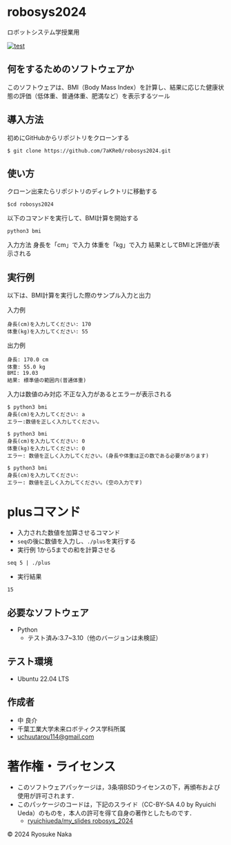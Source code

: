 # robosys2024
ロボットシステム学授業用

[![test](https://github.com/7aKRe0/robosys2024/actions/workflows/test.yml/badge.svg)](https://github.com/7aKRe0/robosys2024/actions/workflows/test.yml)


## 何をするためのソフトウェアか
このソフトウェアは、BMI（Body Mass Index）を計算し、結果に応じた健康状態の評価（低体重、普通体重、肥満など）を表示するツール

## 導入方法
初めにGitHubからリポジトリをクローンする
```
$ git clone https://github.com/7aKRe0/robosys2024.git
```

## 使い方

クローン出来たらリポジトリのディレクトリに移動する
```
$cd robosys2024
```
以下のコマンドを実行して、BMI計算を開始する
```
python3 bmi 
```
入力方法
身長を「cm」で入力
体重を「kg」で入力
結果としてBMIと評価が表示される

## 実行例
以下は、BMI計算を実行した際のサンプル入力と出力

入力例
```
身長(cm)を入力してください: 170
体重(kg)を入力してください: 55
```

出力例
```
身長: 170.0 cm
体重: 55.0 kg
BMI: 19.03
結果: 標準値の範囲内(普通体重)
```
入力は数値のみ対応
不正な入力があるとエラーが表示される
```
$ python3 bmi
身長(cm)を入力してください: a
エラー:数値を正しく入力してください。
```
```
$ python3 bmi
身長(cm)を入力してください: 0
体重(kg)を入力してください: 0
エラー: 数値を正しく入力してください。(身長や体重は正の数である必要があります)
```
```
$ python3 bmi
身長(cm)を入力してください:
エラー: 数値を正しく入力してください。(空の入力です)
```

# plusコマンド
- 入力された数値を加算させるコマンド
 - `seq`の後に数値を入力し、`./plus`を実行する
- 実行例
1から5までの和を計算させる
```
seq 5 | ./plus
```
- 実行結果
```
15
```

## 必要なソフトウェア
- Python
  - テスト済み:3.7~3.10（他のバージョンは未検証）

## テスト環境
- Ubuntu 22.04 LTS

## 作成者
* 中 良介
* 千葉工業大学未来ロボティクス学科所属
* uchuutarou114@gmail.com

# 著作権・ライセンス
- このソフトウェアパッケージは，3条項BSDライセンスの下，再頒布および使用が許可されます．
- このパッケージのコードは，下記のスライド（CC-BY-SA 4.0 by Ryuichi Ueda）のものを，本人の許可を得て自身の著作としたものです．
    - [ryuichiueda/my_slides robosys_2024](https://github.com/ryuichiueda/my_slides/tree/master/robosys_2024)
  
© 2024 Ryosuke Naka
